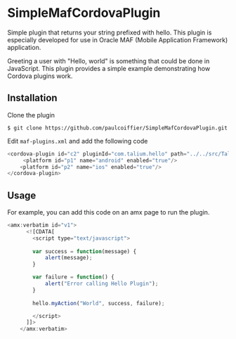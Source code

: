 # SimpleMafCordovaPlugin

Simple plugin that returns your string prefixed with hello. This plugin is especially developed for use in Oracle MAF (Mobile Application Framework) application.

Greeting a user with "Hello, world" is something that could be done in JavaScript. This plugin provides a simple example demonstrating how Cordova plugins work.

## Installation

Clone the plugin

    $ git clone https://github.com/paulcoiffier/SimpleMafCordovaPlugin.git

Edit `maf-plugins.xml` and add the following code

```java
<cordova-plugin id="c2" pluginId="com.talium.hello" path="../../src/TaliumCordovaPlugin/">
     <platform id="p1" name="android" enabled="true"/>
    <platform id="p2" name="ios" enabled="true"/>
</cordova-plugin>
```   
## Usage

For example, you can add this code on an amx page to run the plugin.
```js
<amx:verbatim id="v1">
      <![CDATA[
        <script type="text/javascript">
        
        var success = function(message) {
            alert(message);
        }

        var failure = function() {
            alert("Error calling Hello Plugin");
        }
    
        hello.myAction("World", success, failure);

        </script>
      ]]>
    </amx:verbatim>
```
